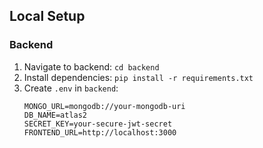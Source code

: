 
## Local Setup
### Backend
1. Navigate to backend: `cd backend`
2. Install dependencies: `pip install -r requirements.txt`
3. Create `.env` in `backend`:
   ```env
   MONGO_URL=mongodb://your-mongodb-uri
   DB_NAME=atlas2
   SECRET_KEY=your-secure-jwt-secret
   FRONTEND_URL=http://localhost:3000